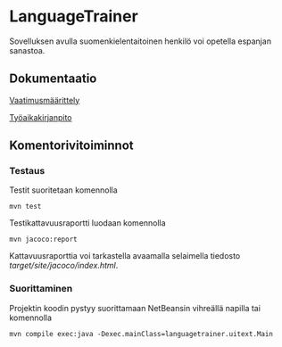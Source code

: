 # LanguageTrainer

Sovelluksen avulla suomenkielentaitoinen henkilö voi opetella espanjan sanastoa.

## Dokumentaatio

[Vaatimusmäärittely](https://github.com/apla-hy/ot-harjoitustyo/blob/master/dokumentointi/maarittelydokumentti.md)

[Työaikakirjanpito](https://github.com/apla-hy/ot-harjoitustyo/blob/master/dokumentointi/tyoaikakirjanpito.md)

## Komentorivitoiminnot

### Testaus

Testit suoritetaan komennolla

```
mvn test
```

Testikattavuusraportti luodaan komennolla

```
mvn jacoco:report
```

Kattavuusraporttia voi tarkastella avaamalla selaimella tiedosto *target/site/jacoco/index.html*.

### Suorittaminen

Projektin koodin pystyy suorittamaan NetBeansin vihreällä napilla tai komennolla

```
mvn compile exec:java -Dexec.mainClass=languagetrainer.uitext.Main
```
 



